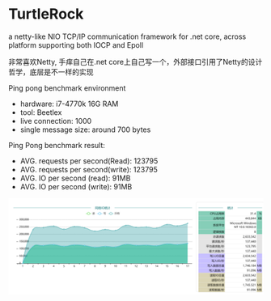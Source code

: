 # TurtleRock
a netty-like NIO TCP/IP communication framework for .net core, across platform supporting both IOCP and Epoll

非常喜欢Netty, 手痒自己在.net core上自己写一个，外部接口引用了Netty的设计哲学，底层是不一样的实现

Ping pong benchmark environment
  * hardware: i7-4770k 16G RAM
  * tool: Beetlex
  * live connection: 1000
  * single message size: around 700 bytes

Ping Pong benchmark result:
  * AVG. requests per second(Read): 123795
  * AVG. requests per second(write): 123795
  * AVG. IO per second (read): 91MB 
  * AVG. IO per second (write): 91MB 

  
  ![image](https://github.com/eightyao/TurtleRock/blob/main/benchmark/turtlerockbenchmark.png)
